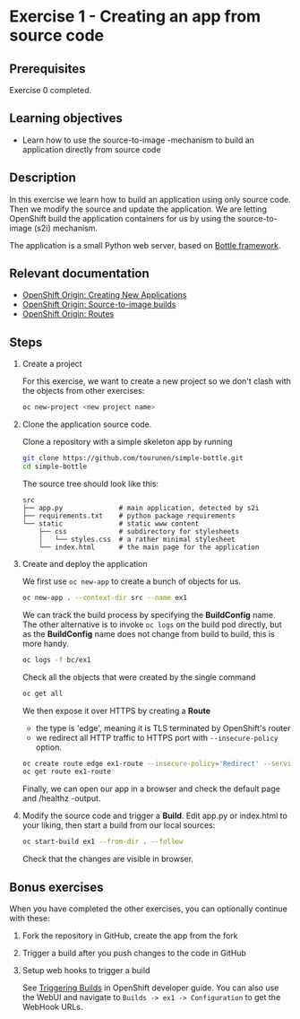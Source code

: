 # Exercise 1 - Creating an app from source code

## Prerequisites

Exercise 0 completed.

## Learning objectives

* Learn how to use the source-to-image -mechanism to build an application
  directly from source code

## Description

In this exercise we learn how to build an application using only source code. Then 
we modify the source and update the application. We are letting OpenShift build
the application containers for us by using the source-to-image (s2i) mechanism.

The application is a small Python web server, based on [Bottle framework](https://bottlepy.org/).

## Relevant documentation

* [OpenShift Origin: Creating New Applications](https://docs.openshift.org/3.6/dev_guide/application_lifecycle/new_app.html)
* [OpenShift Origin: Source-to-image builds](https://docs.openshift.org/3.6/architecture/core_concepts/builds_and_image_streams.html#source-build)
* [OpenShift Origin: Routes](https://docs.openshift.org/3.6/architecture/networking/routes.html)

## Steps

1. Create a project

    For this exercise, we want to create a new project so we don't clash with the
    objects from other exercises:
    ```bash
    oc new-project <new project name>
   ```
    
2. Clone the application source code.  
    
    Clone a repository with a simple skeleton app by running
    
    ```bash
    git clone https://github.com/tourunen/simple-bottle.git
    cd simple-bottle
    ```
    
    The source tree should look like this:
    ```
    src
    ├── app.py              # main application, detected by s2i
    ├── requirements.txt    # python package requirements
    └── static              # static www content
        ├── css             # subdirectory for stylesheets
        │   └── styles.css  # a rather minimal stylesheet
        └── index.html      # the main page for the application
    ```
    
3. Create and deploy the application

    We first use `oc new-app` to create a bunch of objects for us.  
    ```bash
    oc new-app . --context-dir src --name ex1
    ```
    
    We can track the build process by specifying the **BuildConfig** name. The other
    alternative is to invoke `oc logs` on the build pod directly, but as the
    **BuildConfig** name does not change from build to build, this is more handy.
    ```bash
    oc logs -f bc/ex1
    ```

    Check all the objects that were created by the single command
    ```bash
    oc get all
    ```

    We then expose it over HTTPS by creating a **Route**
     * the type is 'edge', meaning it is TLS terminated by OpenShift's router
     * we redirect all HTTP traffic to HTTPS port with `--insecure-policy` option.
    ```bash
    oc create route edge ex1-route --insecure-policy='Redirect' --service ex1
    oc get route ex1-route
    ```
    
    Finally, we can open our app in a browser and check the default page and
    /healthz -output.

4. Modify the source code and trigger a **Build**.
    Edit app.py or index.html to your liking, then start a build from our local sources:
    ```bash
    oc start-build ex1 --from-dir . --follow
    ```
    Check that the changes are visible in browser.

## Bonus exercises

When you have completed the other exercises, you can optionally continue with
these:

1. Fork the repository in GitHub, create the app from the fork

2. Trigger a build after you push changes to the code in GitHub

3. Setup web hooks to trigger a build

    See [Triggering Builds](https://docs.openshift.org/latest/dev_guide/builds/triggering_builds.html#github-webhooks)
    in OpenShift developer guide. You can also use the WebUI and navigate to `Builds -> ex1 ->
    Configuration` to get the WebHook URLs.
